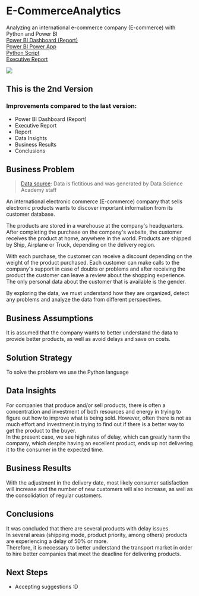 # E-CommerceAnalytics
Analyzing an international e-commerce company (E-commerce) with Python and Power BI <br>
[Power BI Dashboard (Report)](https://app.powerbi.com/view?r=eyJrIjoiNTJhN2I4ZDUtNjc3ZS00MDFjLWFkNjUtZWVmZmQwYjIzNTc3IiwidCI6IjA4OTM0YTNmLWFkNmUtNDgzZS1hNjhlLTUxYWI3OTI1YmFiNyJ9)<br>
[Power BI Power App](https://app.powerbi.com/Redirect?action=OpenApp&appId=f6eebfe2-d3d9-472c-82d9-ddd925f736b9&ctid=08934a3f-ad6e-483e-a68e-51ab7925bab7)<br>
[Python Script](https://github.com/Caio-Felice-Cunha/E-CommerceAnalytics/blob/main/E-Commerce%20Analytics.ipynb)<br>
[Executive Report](https://github.com/Caio-Felice-Cunha/E-CommerceAnalytics/blob/main/Executive%20Report%20E-Commerce%20Analytics.pdf)

<img align="center" src=https://user-images.githubusercontent.com/111542025/227738814-a648db19-f4cc-42f5-b75d-6337f836f355.png>

## This is the 2nd Version 
### Improvements compared to the last version:
* Power BI Dashboard (Report)
* Executive Report
* Report
* Data Insights
* Business Results
* Conclusions

## Business Problem
> [Data source](https://github.com/Caio-Felice-Cunha/E-CommerceAnalytics/tree/main/datasets): Data is fictitious and was generated by Data Science Academy staff


An international electronic commerce (E-commerce) company that sells electronic products wants to discover important information from its customer database.<br>

The products are stored in a warehouse at the company's headquarters. After completing the purchase on the company's website, the customer receives the product at home, anywhere in the world. Products are shipped by Ship, Airplane or Truck, depending on the delivery region.<br>

With each purchase, the customer can receive a discount depending on the weight of the product purchased. Each customer can make calls to the company's support in case of doubts or problems and after receiving the product the customer can leave a review about the shopping experience. The only personal data about the customer that is available is the gender.<br>

By exploring the data, we must understand how they are organized, detect any problems and analyze the data from different perspectives.

## Business Assumptions
It is assumed that the company wants to better understand the data to provide better products, as well as avoid delays and save on costs.

## Solution Strategy
To solve the problem we use the Python language

## Data Insights
For companies that produce and/or sell products, there is often a concentration and investment of both resources and energy in trying to figure out how to improve what is being sold.
However, often there is not as much effort and investment in trying to find out if there is a better way to get the product to the buyer. <br>
In the present case, we see high rates of delay, which can greatly harm the company, which despite having an excellent product, ends up not delivering it to the consumer in the expected time.

## Business Results
With the adjustment in the delivery date, most likely consumer satisfaction will increase and the number of new customers will also increase, as well as the consolidation of regular customers.

## Conclusions
It was concluded that there are several products with delay issues.<br>
In several areas (shipping mode, product priority, among others) products are experiencing a delay of 50% or more. <br>
Therefore, it is necessary to better understand the transport market in order to hire better companies that meet the deadline for delivering products.

## Next Steps
* Accepting suggestions :D



